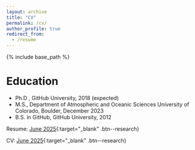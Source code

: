 ```yaml
---
layout: archive
title: "CV"
permalink: /cv/
author_profile: true
redirect_from:
  - /resume
---
```


{% include base_path %}


Education
======
* Ph.D    , GitHub University, 2018 (expected)
* M.S., Department of Atmospheric and Oceanic Sciences    University of Colorado, Boulder, December 2023
* B.S. in GitHub, GitHub University, 2012



Resume: [June 2025](/files/ethan-murray-resume.pdf){:target="_blank" .btn--research}

CV: [June 2025](/files/ethan-murray-cv.pdf){:target="_blank" .btn--research}
